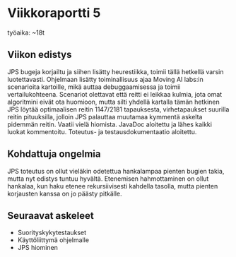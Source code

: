 # Viikkoraportti 5

työaika: ~18t


## Viikon edistys
JPS bugeja korjailtu ja siihen lisätty heurestiikka, toimii tällä hetkellä varsin luotettavasti.
Ohjelmaan lisätty toiminallisuus ajaa Moving AI labs:in scenarioita kartoille, mikä auttaa debuggaamisessa ja toimii vertailukohteena.
Scenariot olettavat että reitti ei leikkaa kulmia, jota omat algoritmini eivät ota huomioon, mutta silti yhdellä kartalla tämän hetkinen JPS löytää optimaalisen reitin 1147/2181 tapauksesta, virhetapaukset suurilla reitin pituuksilla, jolloin JPS palauttaa muutamaa kymmentä askelta pidemmän reitin. Vaatii vielä hiomista.
JavaDoc aloitettu ja lähes kaikki luokat kommentoitu.
Toteutus- ja testausdokumentaatio aloitettu.

## Kohdattuja ongelmia
JPS toteutus on ollut vieläkin odetettua hankalampaa pienten bugien takia, mutta nyt edistys tuntuu hyvältä. 
Etenemisen hahmottaminen on ollut hankalaa, kun haku etenee rekursiivisesti kahdella tasolla, mutta pienten korjausten kanssa on jo päästy pitkälle. 

## Seuraavat askeleet
* Suorityskykytestaukset
* Käyttöliittymä ohjelmalle
* JPS hiominen